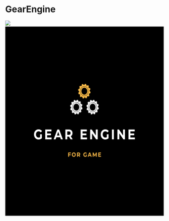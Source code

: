 # GearEngine
<img src="https://ci.appveyor.com/api/projects/status/github/GearEngine/GearEngine?branch=master&svg=true">
<center><img src="./Image/Gear Engine.png" width="600" height="600"></center> 
